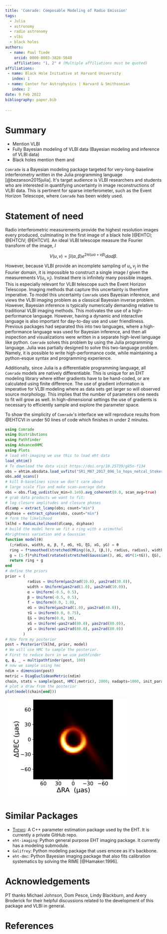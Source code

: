 ```yaml
---
title: 'Comrade: Composable Modeling of Radio Emission'
tags:
  - Julia
  - astronomy
  - radio astronomy
  - vlbi
  - black holes
authors:
  - name: Paul Tiede
    orcid: 0000-0003-3826-5648
    affiliation: "1, 2" # (Multiple affiliations must be quoted)
affiliations:
 - name: Black Hole Initiative at Harvard University
   index: 1
 - name: Center for Astrophysics | Harvard & Smithsonian
   index: 2
date: 9 Feb 2022
bibliography: paper.bib

---
```


# Summary

- Mention VLBI
- Fully Bayesian modeling of VLBI data (Bayesian modeling and inference of VLBI data)
- Black holes mention them and 

`Comrade` is a Bayesian modeling package targeted for very-long-baseline interferometry written in the Julia programming language [@bezanson2015julia]. It's target audience is VLBI researchers and students who are interested in quantifying uncertainty in image reconstructions of VLBI data.
This is pertinent for sparse interferometer, such as the Event Horizon Telescope, where `Comrade` has been widely used.

# Statement of need

Radio interferometric measurements provide the highest resolution images every produced, culminating in the first image of a black hole [@EHTCI; @EHTCIV; @EHTCVI].
An ideal VLBI telescope measure the Fourier transform of the image, $I$

$$
V(u,v) = \int I(\alpha, \beta) e^{2\pi i (u\alpha + v\beta)}d\alpha d\beta.
$$

However, because VLBI provide an incomplete sampling of $u_i, v_j$ in the Fourier domain, it is impossible to construct a single image $I$ given the measurements $V(u_i, v_j)$. Instead there is infinitely many possible images. This is especially relevant for VLBI telescope such the Event Horizon Telescope. Imaging methods that capture this uncertainty is therefore imperative. To model this uncertainty `Comrade` uses Bayesian inference, and views the VLBI imaging problem as a classical Bayesian inverse problem. However, Bayesian inference is typically numerically demanding relative to traditional VLBI imaging methods. This motivates the use of a high-performance language. However, having a dynamic and interactive language is also important for day-to-day use and user friendliness. Previous packages had separated this into two languages, where a high-performance language was used for Bayesian inference, and then all inspection and visualizations were written in a separate high-level language like python. `Comrade` solves this problem by using the Julia programming language. Julia was partially designed to solve this two-language problem. Namely, it is possible to write high-performance code, while maintaining a python-esque syntax and programming experience.

Additionally, since Julia is a differentiable programming language, all `Comrade` models are natively differentiable. This is unique for an EHT modeling library where either gradients have to be hand-coded, or are calculated using finite difference. The use of gradient information is imperative for VLBI modeling where as data sets get larger so will observed source morphology. This implies that the number of parameters one needs to fit will grow as well. In high-dimensional settings the use of gradients is necessary to efficiently sample and explore the parameter space.

To show the simplicity of `Comrade`'s interface we will reproduce results from @EHTCVI in under 50 lines of code which finishes in under 2 minutes.
```julia
using Comrade
using Distributions
using Pathfinder
using AdvancedHMC
using Plots
# load eht-imaging we use this to load eht data
load_ehtim()
# To download the data visit https://doi.org/10.25739/g85n-f134
obs = ehtim.obsdata.load_uvfits("SR1_M87_2017_096_lo_hops_netcal_StokesI.uvfits")
obs.add_scans()
# kill 0-baselines since we don't care about 
# large scale flux and make scan-average data
obs = obs.flag_uvdist(uv_min=0.1e9).avg_coherent(0.0, scan_avg=true)
# grab data products we want to fit: 
# log closure amplitudes and closure phases
dlcamp = extract_lcamp(obs; count="min")
dcphase = extract_cphase(obs, count="min")
# form the likelihood
lklhd = RadioLikelihood(dlcamp, dcphase)
# build the model here we fit a ring with a azimuthal 
#brightness variation and a Gaussian
function model(θ)
  (;radius, width, α, β, f, σG, τG, ξG, xG, yG) = θ
  ring = f*smoothed(stretched(MRing((α,), (β,)), radius, radius), width)
  g = (1-f)*shifted(rotated(stretched(Gaussian(), σG, σG*(1+τG)), ξG), xG, yG)
  return ring + g
end
# define the priors
prior = (
          radius = Uniform(μas2rad(10.0), μas2rad(30.0)),
          width = Uniform(μas2rad(1.0), μas2rad(10.0)),
          α = Uniform(-0.5, 0.5),
          β = Uniform(-0.5, 0.5),
          f = Uniform(0.0, 1.0),
          σG = Uniform(μas2rad(1.0), μas2rad(40.0)),
          τG = Uniform(0.0, 0.75),
          ξG = Uniform(0.0, 1π),
          xG = Uniform(-μas2rad(80.0), μas2rad(80.0)),
          yG = Uniform(-μas2rad(80.0), μas2rad(80.0))
        )
# Now form my posterior
post = Posterior(lklhd, prior, model)
# We will use HMC to sample the posterior.
# First to reduce burn in we use pathfinder
q, ϕ, _ = multipathfinder(post, 100)
# now we sample using hmc
ndim = dimension(post)
metric = DiagEuclideanMetric(ndim)
chain, stats = sample(post, HMC(;metric), 2000; nadapts=1000, init_params=ϕ[1])
# plot a draw from the posterior
plot(model(chain[end]))
```

![Image of M 87 from `Comrade`](blackhole.png)


# Similar Packages

- [<span style="font-variant:small-caps;">Themis</span>](themis): A C++ parameter estimation package used by the EHT. It is currently a private GitHub repo. 
- `eht-imaging`: Python general purpose EHT imaging package. It currently has a modeling submodule.
- `Galifrey`: Python modeling package that uses emcee as it's backbone.
- `eht-dmc`: Python Bayesian imaging package that also fits calibration systematics by solving the RIME [@Hamaker:1996].

# Acknowledgements

PT thanks Michael Johnson, Dom Pesce, Lindy Blackburn, and Avery Broderick for their helpful discussions related to the development of this package and VLBI in general.

# References